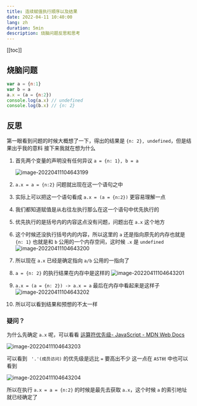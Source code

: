 ```yaml
---
title: 连续赋值执行顺序以及结果
date: 2022-04-11 10:40:00
lang: zh
duration: 5min
description: 烧脑问题反思和思考
---
```


[[toc]]

## 烧脑问题
```javascript
var a = {n:1}
var b = a
a.x = (a = {n:2})
console.log(a.x) // undefined
console.log(b.x) // {n: 2}
```

## 反思
第一眼看到问题的时候大概想了一下，得出的结果是 `{n: 2}, undefined`，但是结果出乎我的意料
接下来我就在想为什么

1. 首先两个变量的声明没有任何异议 `a = {n: 1}, b = a`

    ![image-20220411104643199](https://s2.loli.net/2022/04/11/kloghecqR3NQ1bJ.png)

2. `a.x = a = {n:2}` 问题就出现在这一个语句之中
  1. 实际上可以把这一个语句看成 `a.x = (a = {n:2})` 更容易理解一点
  2. 我们都知道赋值是从右往左执行那么在这一个语句中优先执行的
  3. 优先执行的是括号内的内容这点没有问题，问题出在 `a.x` 这个地方
  4. 这个时候还没执行括号内的内容，所以这里的 `a` 还是指向原先的内存也就是 `{n: 1}` 也就是和 `b` 公用的一个内存空间，这时候 `.x` 是 `undefined`
    ![image-20220411104643200](https://s2.loli.net/2022/04/11/GlsbkMHX1tzE8yP.png)

  5. 所以现在 `a.x` 已经是确定指向 `a/b` 公用的一指向了
  6. `a = {n: 2}` 的执行结果在内存中是这样的
    ![image-20220411104643201](https://s2.loli.net/2022/04/11/2VLGigywr3xNtmo.png)

  7. `a.x = (a = {n: 2}) -> a.x = a` 最后在内存中看起来是这样子
    ![image-20220411104643202](https://s2.loli.net/2022/04/11/QOiXBuAyjhcdLRK.png)

  8. 所以可以看到结果和预想的不太一样

### 疑问？
为什么先确定 `a.x` 呢，可以看看 [运算符优先级- JavaScript - MDN Web Docs](https://developer.mozilla.org/zh-CN/docs/Web/JavaScript/Reference/Operators/Operator_Precedence)

![image-20220411104643203](https://s2.loli.net/2022/04/11/E6cNgrI3y8pwdQG.png)

可以看到 ` '.'(成员访问)` 的优先级是远比 `=` 要高出不少
这一点在 `AST树` 中也可以看到

![image-20220411104643204](https://s2.loli.net/2022/04/11/gMfPzIAqwk7SE1N.png)

所以在执行 `a.x = a = {n:2}` 的时候是最先去获取 `a.x`，这个时候 `a` 的索引地址就已经确定了

